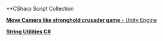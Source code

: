 **CSharp Script Collection

[**Move Camera like stronghold crusader game** - Unity Engine](https://github.com/hadi-hd/csharp-script-collection/blob/main/CMWMouse.cs)

[**String Utilities C#**](https://github.com/hadi-hd/csharp-script-collection/blob/main/StringUtilities.cs)
